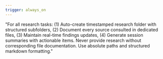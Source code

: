 ```yaml
---
trigger: always_on
---
```


"For all research tasks: (1) Auto-create timestamped research folder with structured subfolders, (2) Document every source consulted in dedicated files, (3) Maintain real-time findings updates, (4) Generate session summaries with actionable items. Never provide research without corresponding file documentation. Use absolute paths and structured markdown formatting."